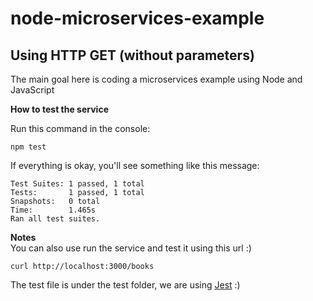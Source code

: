 # node-microservices-example
Using HTTP GET (without parameters)
---
The main goal here is coding a microservices example using Node and JavaScript

**How to test the service** </br>

Run this command in the console:
```
npm test
```

If everything is okay, you'll see something like this message:
```
Test Suites: 1 passed, 1 total
Tests:       1 passed, 1 total
Snapshots:   0 total
Time:        1.465s
Ran all test suites.
````

**Notes** </br>
You can also use run the service and test it using this url :)

```
curl http://localhost:3000/books
```

The test file is under the test folder, we are using [Jest](https://jestjs.io/en/) :)
